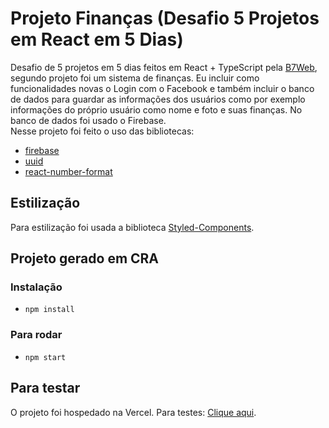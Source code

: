 # Projeto Finanças (Desafio 5 Projetos em React em 5 Dias)

Desafio de 5 projetos em 5 dias feitos em React + TypeScript pela [B7Web](https://b7web.com.br/), segundo projeto foi um sistema de finanças. Eu incluir como funcionalidades novas o Login com o Facebook e também incluir o banco de dados para guardar as informações dos usuários como por exemplo informações do próprio usuário como nome e foto e suas finanças. No banco de dados foi usado o Firebase.<br/>
Nesse projeto foi feito o uso das bibliotecas:
- [firebase](https://www.npmjs.com/package/firebase)
- [uuid](https://www.npmjs.com/package/firebase)
- [react-number-format](https://www.npmjs.com/package/react-number-format)

## Estilização
Para estilização foi usada a biblioteca [Styled-Components](https://styled-components.com/).

## Projeto gerado em CRA

### Instalação
- `npm install`

### Para rodar
- `npm start`

## Para testar
O projeto foi hospedado na Vercel. Para testes: [Clique aqui](https://react-d5react-finance.vercel.app/).